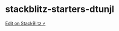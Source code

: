 # stackblitz-starters-dtunjl

[Edit on StackBlitz ⚡️](https://stackblitz.com/edit/stackblitz-starters-dtunjl)
